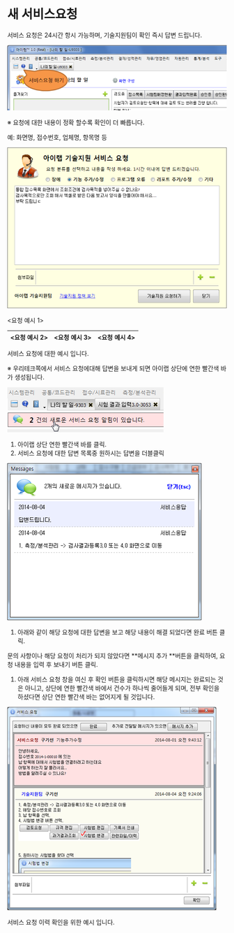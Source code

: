 # 새 서비스요청

서비스 요청은 24시간 항시 가능하며, 기술지원팀이 확인 즉시 답변 드립니다.

![](../.gitbook/assets/019-_005.png)

※ 요청에 대한 내용이 정확 할수록 확인이 더 빠릅니다.

예: 화면명, 접수번호, 업체명, 항목명 등

![](../.gitbook/assets/020-_004.png)

&lt;요청 예시 1&gt;

| &lt;요청 예시 2&gt; | &lt;요청 예시 3&gt; | &lt;요청 예시 4&gt; |
| :--- | :--- | :--- |


서비스 요청에 대한 예시 입니다.

※ 우리테크쪽에서 서비스 요청에대해 답변을 보내게 되면 아이랩 상단에 연한 빨간색 바가 생성됩니다.

![](../.gitbook/assets/023-_%20%281%29.png)

1. 아이랩 상단 연한 빨간색 바를 클릭.
2. 서비스 요청에 대한 답변 목록중 원하시는 답변을 더블클릭

![](../.gitbook/assets/024-_.png)

1. 아래와 같이 해당 요청에 대한 답변을 보고 해당 내용이 해결 되었다면 완료 버튼 클릭.

문의 사항이나 해당 요청이 처리가 되지 않았다면 **메시지 추가 **버튼을 클릭하여, 요청 내용을 입력 후 보내기 버튼 클릭.

1. 아래 서비스 요청 창을 여신 후 확인 버튼을 클릭하시면 해당 메시지는 완료되는 것은 아니고, 상단에 연한 빨간색 바에서 건수가 하나씩 줄어들게 되며, 전부 확인을 하셨다면 상단 연한 빨간색 바는 없어지게 될 것입니다.

![](../.gitbook/assets/025-_.png)

서비스 요청 이력 확인을 위한 예시 입니다.

